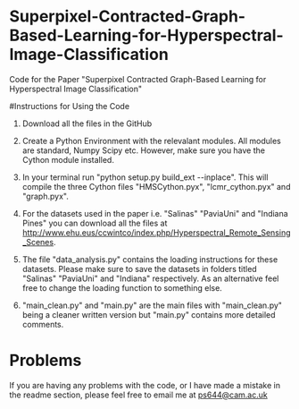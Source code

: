 # Superpixel-Contracted-Graph-Based-Learning-for-Hyperspectral-Image-Classification
Code for the Paper "Superpixel Contracted Graph-Based Learning for Hyperspectral Image Classification"

#Instructions for Using the Code 

1. Download all the files in the GitHub

2. Create a Python Environment with the relevalant modules. All modules are standard, Numpy Scipy etc. However, make sure you have the Cython module installed.

3. In your terminal run "python setup.py build_ext --inplace". This will compile the three Cython files "HMSCython.pyx", "lcmr_cython.pyx" and "graph.pyx".

4. For the datasets used in the paper i.e. "Salinas" "PaviaUni" and "Indiana Pines" you can download all the files at http://www.ehu.eus/ccwintco/index.php/Hyperspectral_Remote_Sensing_Scenes. 

5. The file "data_analysis.py" contains the loading instructions for these datasets. Please make sure to save the datasets in folders titled "Salinas"  "PaviaUni" and "Indiana" respectively. As an alternative feel free to change the loading function to something else.

6. "main_clean.py" and "main.py" are the main files with "main_clean.py" being a cleaner written version but "main.py" contains more detailed comments.  



# Problems

If you are having any problems with the code, or I have made a mistake in the readme section, please feel free to email me at ps644@cam.ac.uk
